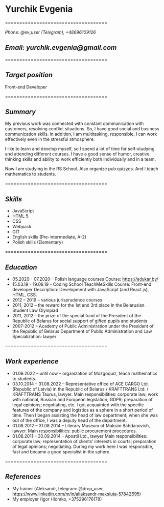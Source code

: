 # **Yurchik Evgenia**
====================================

_Phone: @ev_user (Telegram), +48696109126_

## _Email: yurchik.evgenia@gmail.com_
====================================
## _Target position_

Front-end Developer

====================================
## _Summary_

My previous work was connected with constant communication with customers, resolving conflict situations. So, I have good social and business communication skills. In addition, I am multitasking, responsible, I can work effectively even in the stressful atmosphere.

I like to learn and develop myself, so I spend a lot of time for self-studying and attending different courses.
I have a good sense of humor, creative thinking skills and ability to work efficiently both individually and in a team.

Now I am studying in the RS School.
Also organize pub quizzes. And I teach mathematics to students.

====================================
## _Skills_

- JavaScript
- HTML 5
- CSS
- Webpack
- GIT
- English skills (Pre-intermediate, A-2)
- Polish skills (Elementary)

====================================
## _Education_

- 05.2020 - 07.2020 – Polish language courses
  Course: https://adukar.by/
- 15.03.19 - 19.09.19 – Coding School TeachMeSkills
  Course: Front-end developer
  Description: Development with JavaScript (and React.js), HTML, CSS.
- 2012 – 2019 – various jurisprudence courses
- 2011, 2012 – the reward for the 1st and 3rd place in the Belarusian Student Law Olympiad
- 2011, 2012 – the prize of the special fund of the President of the Republic of Belarus for social support of gifted pupils and students
- 2007-2012 – Academy of Public Administration under the President of the Republic of Belarus
  Department of Public Administration and Law
  Specialization: lawyer

====================================
## _Work experience_

- 01.09.2022 – until now – organization of Mozgoquiz, teach mathematics to students.
- 03.10.2014 – 31.08.2022 – Representative office of ACE CARGO Ltd. (Republic of Latvia) in the Republic of Belarus / KRAFTTRANS Ltd. / KRAFTTRANS Taurus, lawyer.
  Main responsibilities: corporate law; work with national, Russian and European legislation; GDPR; preparation of legal opinions; negotiating, etc.
  I got acquainted with the specific features of the company and logistics as a sphere in a short period of time. Then I began assisting the head of law department; when she was out of the office, I was a deputy head of the department.
- 01.08.2012 – 31.08.2014 – Literary Museum of Maksim Bahdanovich, lawyer.
  Main responsibilities: public procurement procedures.
- 01.08.2011 – 30.09.2014 – Apostil Ltd., lawyer
  Main responsibilities: corporate law; representation of clients' interests in courts; preparation of legal opinions; negotiating.
  During my work here I was responsible, fast and became a good specialist in the sphere.

====================================
## _References_

- My trainer (Aleksandr, telegram: @drop_user, https://www.linkedin.com/m/in/aliaksandr-maksiuta-57842695)
- My employer (Igor Hlomko, +375296176178)
